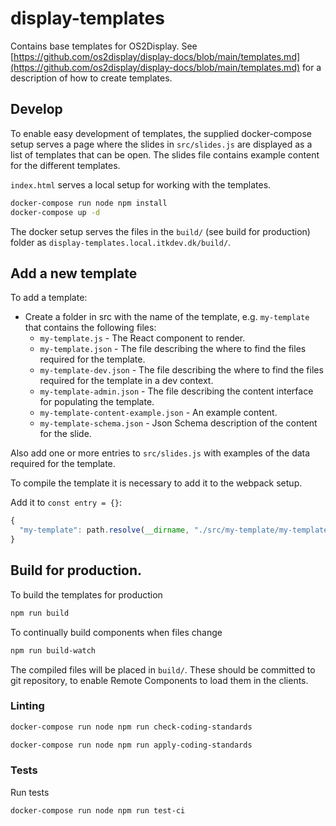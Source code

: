 # display-templates

Contains base templates for OS2Display.
See [https://github.com/os2display/display-docs/blob/main/templates.md](https://github.com/os2display/display-docs/blob/main/templates.md) for a description of how to create templates.

## Develop

To enable easy development of templates, the supplied docker-compose setup serves a page where the
slides in `src/slides.js` are displayed as a list of templates that can be open. The slides file contains
example content for the different templates.

`index.html` serves a local setup for working with the templates.

```bash
docker-compose run node npm install
docker-compose up -d
```

The docker setup serves the files in the `build/` (see build for production) folder as `display-templates.local.itkdev.dk/build/`.

## Add a new template

To add a template:

* Create a folder in src with the name of the template, e.g. `my-template` that contains the following files:
  * `my-template.js` - The React component to render.
  * `my-template.json` - The file describing the where to find the files required for the template.
  * `my-template-dev.json` - The file describing the where to find the files required for the template in a dev context.
  * `my-template-admin.json` - The file describing the content interface for populating the template.
  * `my-template-content-example.json` - An example content.
  * `my-template-schema.json` - Json Schema description of the content for the slide.

Also add one or more entries to `src/slides.js` with examples of the data required for the template.

To compile the template it is necessary to add it to the webpack setup.

Add it to `const entry = {}`:

```javascript
{
  "my-template": path.resolve(__dirname, "./src/my-template/my-template.js")
}
```

## Build for production.

To build the templates for production

```bash
npm run build
```

To continually build components when files change

```bash
npm run build-watch
```

The compiled files will be placed in `build/`. These should be committed to
git repository, to enable Remote Components to load them in the clients.

### Linting

```bash
docker-compose run node npm run check-coding-standards
```

```bash
docker-compose run node npm run apply-coding-standards
```

### Tests

Run tests

```bash
docker-compose run node npm run test-ci
```
